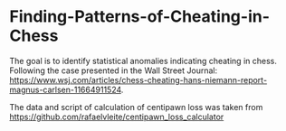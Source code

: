 # Finding-Patterns-of-Cheating-in-Chess

The goal is to identify statistical anomalies indicating cheating in chess. Following the case presented in the Wall Street Journal: https://www.wsj.com/articles/chess-cheating-hans-niemann-report-magnus-carlsen-11664911524.

The data and script of calculation of centipawn loss was taken from https://github.com/rafaelvleite/centipawn_loss_calculator
